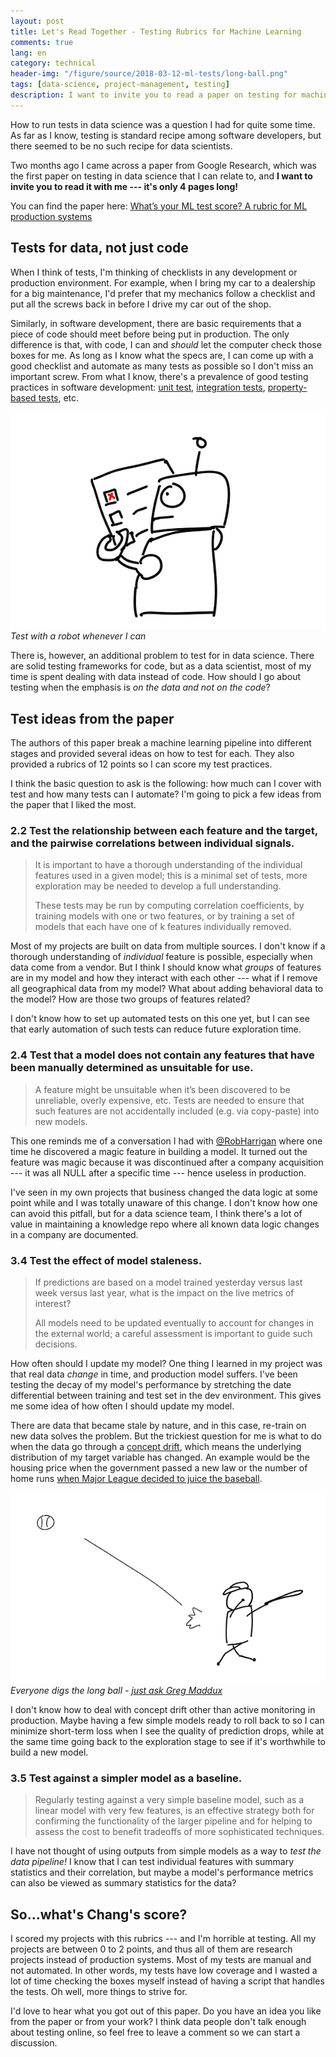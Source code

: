 ```yaml
---
layout: post
title: Let's Read Together - Testing Rubrics for Machine Learning
comments: true
lang: en
category: technical
header-img: "/figure/source/2018-03-12-ml-tests/long-ball.png"
tags: [data-science, project-management, testing]
description: I want to invite you to read a paper on testing for machine learning systems with me - only 4 pages long!
---
```


How to run tests in data science was a question I had for quite some time. As far as I know, testing is standard recipe among software developers, but there seemed to be no such recipe for data scientists.

Two months ago I came across a paper from Google Research, which was the first paper on testing in data science that I can relate to, and **I want to invite you to read it with me --- it's only 4 pages long!**

You can find the paper here: [What’s your ML test score? A rubric for ML production systems](https://research.google.com/pubs/pub45742.html)


## Tests for data, not just code

When I think of tests, I'm thinking of checklists in any development or production environment. For example, when I bring my car to a dealership for a big maintenance, I'd prefer that my mechanics follow a checklist and put all the screws back in before I drive my car out of the shop.


Similarly, in software development, there are basic requirements that a piece of code should meet before being put in production. The only difference is that, with code, I can and _should_ let the computer check those boxes for me. As long as I know what the specs are, I can come up with a good checklist and automate as many tests as possible so I don't miss an important screw. From what I know, there's a prevalence of good testing practices in software development: [unit test](https://en.wikipedia.org/wiki/Unit_testing), [integration tests](https://en.wikipedia.org/wiki/Integration_testing), [property-based tests](https://hypothesis.works/articles/what-is-property-based-testing/), etc.

![automated tesing with a robot](/figure/source/2018-03-12-ml-tests/testing.png)
*Test with a robot whenever I can*

There is, however, an additional problem to test for in data science. There are solid testing frameworks for code, but as a data scientist, most of my time is spent dealing with data instead of code. How should I go about testing when the emphasis is _on the data and not on the code_?


## Test ideas from the paper

The authors of this paper break a machine learning pipeline into different stages and provided several ideas on how to test for each. They also provided a rubrics of 12 points so I can score my test practices.

I think the basic question to ask is the following: how much can I cover with test and how many tests can I automate? I'm going to pick a few ideas from the paper that I liked the most.

### 2.2 Test the relationship between each feature and the target, and the pairwise correlations between individual signals.
> It is important to have a thorough understanding of the individual features used in a given model; this is a minimal set of tests, more exploration may be needed to develop a full understanding.
>
> These tests may be run by computing correlation coefficients, by training models with one or two features, or by training a set of models that each have one of k features individually removed.

Most of my projects are built on data from multiple sources. I don't know if a thorough understanding of _individual_ feature is possible, especially when data come from a vendor. But I think I should know what _groups_ of features are in my model and how they interact with each other --- what if I remove all geographical data from my model? What about adding behavioral data to the model? How are those two groups of features related?

I don't know how to set up automated tests on this one yet, but I can see that early automation of such tests can reduce future exploration time.

### 2.4 Test that a model does not contain any features that have been manually determined as unsuitable for use.
> A feature might be unsuitable when it’s been discovered to be unreliable, overly expensive, etc. Tests are needed to ensure that such features are not accidentally included (e.g. via copy-paste) into new models.

This one reminds me of a conversation I had with [@RobHarrigan](https://twitter.com/RobHarrigan89) where one time he discovered a magic feature in building a model. It turned out the feature was magic because it was discontinued after a company acquisition --- it was all NULL after a specific time --- hence useless in production.

I've seen in my own projects that business changed the data logic at some point while and I was totally unaware of this change. I don't know how one can avoid this pitfall, but for a data science team, I think there's a lot of value in maintaining a knowledge repo where all known data logic changes in a company are documented.

### 3.4 Test the effect of model staleness.
> If predictions are based on a model trained yesterday versus last week versus last year, what is the impact on the live metrics of interest?
>
> All models need to be updated eventually to account for changes in the external world; a careful assessment is important to guide such decisions.

How often should I update my model? One thing I learned in my project was that real data _change_ in time, and production model suffers. I've been testing the decay of my model's performance by stretching the date differential between training and test set in the dev environment. This gives me some idea of how often I should update my model.

There are data that became stale by nature, and in this case, re-train on new data solves the problem. But the trickiest question for me is what to do when the data go through a [concept drift](https://en.wikipedia.org/wiki/Concept_drift), which means the underlying distribution of my target variable has changed. An example would be the housing price when the government passed a new law or the number of home runs [when Major League decided to juice the baseball](https://fivethirtyeight.com/features/juiced-baseballs/).

![everyone digs the juiced baseball](/figure/source/2018-03-12-ml-tests/long-ball.png)
*Everyone digs the long ball - [just ask Greg Maddux](https://www.youtube.com/watch?v=qLECMCargd8)*

I don't know how to deal with concept drift other than active monitoring in production. Maybe having a few simple models ready to roll back to so I can minimize short-term loss when I see the quality of prediction drops, while at the same time going back to the exploration stage to see if it's worthwhile to build a new model.

### 3.5 Test against a simpler model as a baseline.
> Regularly testing against a very simple baseline model, such as a linear model with very few features, is an effective strategy both for confirming the functionality of the larger pipeline and for helping to assess the cost to benefit tradeoffs of more sophisticated techniques.

I have not thought of using outputs from simple models as a way to _test the data pipeline!_ I know that I can test individual features with summary statistics and their correlation, but maybe a model's performance metrics can also be viewed as summary statistics for the data?


## So...what's Chang's score?

I scored my projects with this rubrics --- and I'm horrible at testing. All my projects are between 0 to 2 points, and thus all of them are research projects instead of production systems. Most of my tests are manual and not automated. In other words, my tests have low coverage and I wasted a lot of time checking the boxes myself instead of having a script that handles the tests. Oh well, more things to strive for.

I'd love to hear what you got out of this paper. Do you have an idea you like from the paper or from your work? I think data people don't talk enough about testing online, so feel free to leave a comment so we can start a discussion.
